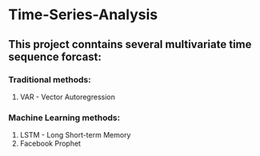 # Time-Series-Analysis

## This project conntains several multivariate time sequence forcast:

### Traditional methods:
1. VAR - Vector Autoregression

### Machine Learning methods:
1. LSTM - Long Short-term Memory
2. Facebook Prophet
